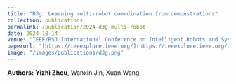 ```yaml
---
title: "D3g: Learning multi-robot coordination from demonstrations"
collection: publications
permalink: /publication/2024-d3g-multi-robot
date: 2024-10-14
venue: "IEEE/RSJ International Conference on Intelligent Robots and Systems (IROS), pp. 8898–8904"
paperurl: "[https://ieeexplore.ieee.org/](https://ieeexplore.ieee.org/abstract/document/10801743)"
image: "/images/publications/d3g.png"
---
```


**Authors:** **Yizhi Zhou**, Wanxin Jin, Xuan Wang  

